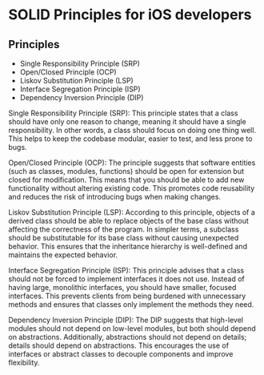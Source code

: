 # SOLID Principles for iOS developers


## Principles

- Single Responsibility Principle (SRP)
- Open/Closed Principle (OCP)
- Liskov Substitution Principle (LSP)
- Interface Segregation Principle (ISP)
- Dependency Inversion Principle (DIP)

Single Responsibility Principle (SRP): This principle states that a class should have only one reason to change, meaning it should have a single responsibility. In other words, a class should focus on doing one thing well. This helps to keep the codebase modular, easier to test, and less prone to bugs.

Open/Closed Principle (OCP): The principle suggests that software entities (such as classes, modules, functions) should be open for extension but closed for modification. This means that you should be able to add new functionality without altering existing code. This promotes code reusability and reduces the risk of introducing bugs when making changes.

Liskov Substitution Principle (LSP): According to this principle, objects of a derived class should be able to replace objects of the base class without affecting the correctness of the program. In simpler terms, a subclass should be substitutable for its base class without causing unexpected behavior. This ensures that the inheritance hierarchy is well-defined and maintains the expected behavior.

Interface Segregation Principle (ISP): This principle advises that a class should not be forced to implement interfaces it does not use. Instead of having large, monolithic interfaces, you should have smaller, focused interfaces. This prevents clients from being burdened with unnecessary methods and ensures that classes only implement the methods they need.

Dependency Inversion Principle (DIP): The DIP suggests that high-level modules should not depend on low-level modules, but both should depend on abstractions. Additionally, abstractions should not depend on details; details should depend on abstractions. This encourages the use of interfaces or abstract classes to decouple components and improve flexibility.

